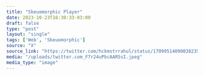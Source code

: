 ```yaml
---
title: "Skeuomorphic Player"
date: 2023-10-23T16:30:33-03:00
draft: false
type: "post"
layout: "single"
tags: ['Web', 'Skeuomorphic']
source: "X"
source_link: "https://twitter.com/hckmstrrahul/status/1709951409003823545"
media: "/uploads/twitter.com_F7r24uPbcAAR5sI.jpeg"
media_type: "image"
---
```


